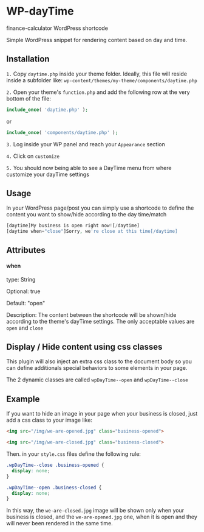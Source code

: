 # WP-dayTime
finance-calculator WordPress shortcode

Simple WordPress snippet for rendering content based on day and time.

## Installation

`1.` Copy `daytime.php` inside your theme folder. Ideally, this file will reside
inside a subfolder like: `wp-content/themes/my-theme/components/daytime.php`

`2.` Open your theme's `function.php` and add the following row at the very
bottom of the file:

```php
include_once( 'daytime.php' );
```

or

```php
include_once( 'components/daytime.php' );
```

`3.` Log inside your WP panel and reach your `Appearance` section

`4.` Click on `customize`

`5.` You should now being able to see a DayTime menu from where customize
your dayTime settings

## Usage

In your WordPress page/post you can simply use a shortcode to define the content
you want to show/hide according to the day time/match

```php
[daytime]My business is open right now![/daytime]
[daytime when="close"]Sorry, we're close at this time[/daytime]
```

## Attributes

#### when

type: String

Optional: true

Default: "open"

Description: The content between the shortcode will be shown/hide according to
the theme's dayTime settings.
The only acceptable values are `open` and `close`

## Display / Hide content using css classes

This plugin will also inject an extra css class to the document body so you can define additionals special behaviors to some elements in your page.

The 2 dynamic classes are called `wpDayTime--open` and `wpDayTime--close`

## Example

If you want to hide an image in your page when your business is closed, just add a css class to your image like:

```html
<img src="/img/we-are-opened.jpg" class="business-opened">

<img src="/img/we-are-closed.jpg" class="business-closed">
```

Then. in your `style.css` files define the following rule:

```css
.wpDayTime--close .business-opened {
  display: none;
}

.wpDayTime--open .business-closed {
  display: none;
}
```

In this way, the `we-are-closed.jpg` image will be shown only when your business is closed, and the `we-are-opened.jpg` one, when it is open and they will never been rendered in the same time.
